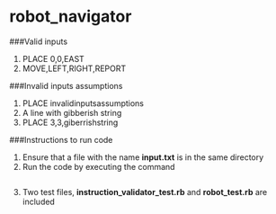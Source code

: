 # robot_navigator

###Valid inputs

1. PLACE 0,0,EAST
2. MOVE,LEFT,RIGHT,REPORT

###Invalid inputs assumptions

1. PLACE invalidinputsassumptions
2. A line with gibberish string
3. PLACE 3,3,giberrishstring


###Instructions to run code

1. Ensure that a file with the name **input.txt** is in the same directory
2. Run the code by executing the command

 ```ruby -r "./read_input.rb" -e "ReadInput.instruction_from_file"
 ```

3. Two test files, **instruction_validator_test.rb** and **robot_test.rb** are included

